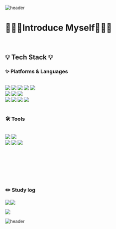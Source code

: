 ![header](https://capsule-render.vercel.app/api?type=waving&color=0:EEFF00,100:a82da8&height=200&section=header&fontAlign=75&fontAlignY=30&fontSize=40&fontColor=000000?height=300&text=Thank%20%you%20%20for%20%Visiting!)

<!-- 나중에 바꿀 때 써먹어야지
![header](https://capsule-render.vercel.app/api?type=waving&color=6994CDEE&text=&animation=twinkling&height=100)![Typing SVG](https://readme-typing-svg.demolab.com?font=Alkatra&weight=500&size=45&duration=3500&pause=3&color=6994CDEE&center=false&vCenter=false&multiline=true&repeat=true&width=1000&height=100&lines=Welcome+to+Hm's+GitHub!👋)
-->

<body>
  <div align="left">
  <h1>🧑🏻‍🎨Introduce Myself👩🏻‍💻</h1>
  <p>      
  </p>
   <br>
    
<!--   Readme Badge    -->
   <h2>💡 Tech Stack 💡</h2>
   <h3>✨  Platforms & Languages  </h3>
   <br>
   <img src="https://img.shields.io/badge/HTML5-E34F26?style=for-the-badge&logo=HTML5&logoColor=white">
   <img src="https://img.shields.io/badge/CSS3-1572B6?style=for-the-badge&logo=CSS3&logoColor=white">
   <img src="https://img.shields.io/badge/JavaScript-F7DF1E?style=for-the-badge&logo=JavaScript&logoColor=black">
   <img src="https://img.shields.io/badge/React-61DAFB?style=for-the-badge&logo=React&logoColor=black">
   <img src="https://img.shields.io/badge/Vue-4FC08D?style=for-the-badge&logo=vuedotjs&logoColor=white">
   <br>
   <img src="https://img.shields.io/badge/Java-3766AB?style=for-the-badge&logo=Java&logoColor=white">
   <img src="https://img.shields.io/badge/springboot-6DB33F?style=for-the-badge&logo=springboot&logoColor=white">
   <img src="https://img.shields.io/badge/Oracle-F80000?style=for-the-badge&logo=Oracle&logoColor=white">
   <br>
   <img src="https://img.shields.io/badge/SASS-CC6699?style=for-the-badge&logo=Sass&logoColor=white">
   <img src="https://img.shields.io/badge/jQuery-0769AD?style=for-the-badge&logo=jQuery&logoColor=white">
   <img src="https://img.shields.io/badge/Firebase-FFCA28?style=for-the-badge&logo=Firebase&logoColor=white">
   <img src="https://img.shields.io/badge/pwa-5A0FC8?style=for-the-badge&logo=pwa&logoColor=white">
<!--    <img src="https://img.shields.io/badge/ReactNative-61DAFB?style=for-the-badge&logo=React&logoColor=black"> -->
<!--    <img src="https://img.shields.io/badge/Python-3776AB?style=for-the-badge&logo=Python&logoColor=white"> -->
<!--    <img src="https://img.shields.io/badge/SCSS-CC6699?style=for-the-badge&logo=Sass&logoColor=white">
 -->
    <br>
    <br>
    <h3>🛠️  Tools  </h3>
    <br>
   <img src="https://img.shields.io/badge/Visual Studio Code-007ACC?style=for-the-badge&logo=Visual Studio Code&logoColor=white">
   <img src="https://img.shields.io/badge/figma-F24E1E?style=for-the-badge&logo=figma&logoColor=white">
    
   <br>
    
   <img src="https://img.shields.io/badge/Git-F05032?style=for-the-badge&logo=Git&logoColor=white">
   <img src="https://img.shields.io/badge/GitHub-181717?style=for-the-badge&logo=GitHub&logoColor=white">
   <img src="https://img.shields.io/badge/Notion-000000?style=for-the-badge&logo=Notion&logoColor=white">
   <br>
   <br>
   <!--
   <h3>🎨  SNS & Portfolio  </h3>
   <br>
   <img src="https://img.shields.io/badge/mail-00AC47?style=for-the-badge&logo=gmail&logoColor=white">
   -->
    <br>
    <h1></h1>
    <!--
    <p> <span style="background-color:#fff5b1">▼ click 시 포트폴리오로 이동합니다. ▼ </span></p>
   <img src="https://img.shields.io/badge/클릭하면 포트폴리오로 이동-FF5C83?style=for-the-badge&logo=클릭하면 포트폴리오로 이동&logoColor=black">
     -->
   <br>
   <br>
<!--   Stats Card   -->
    <h3> ✏️ Study log </h3>
    <!--
  <img src="https://github-readme-stats.vercel.app/api/top-langs/?username=guruma99&langs_count=5&layout=compact/card_width=500px">
  -->
 </div>
 
  <div style="display: flex;" >
    <img src="https://github-readme-stats.vercel.app/api/top-langs/?username=guruma99&layout=compact&show_icons=true"/>
    <img src="https://github-readme-stats.vercel.app/api?username=guruma99&show_icons=true/card_width=600px">
  </div>

<!--  total visit   -->
  <a href="https://hits.seeyoufarm.com"><img src="https://hits.seeyoufarm.com/api/count/incr/badge.svg?url=https%3A%2F%2Fgithub.com%2Fguruma99%2Fhit-counter&count_bg=%235200FF&title_bg=%23FF0000&icon=&icon_color=%23E7E7E7&title=hits&edge_flat=false"/></a>
    
   ![header](https://capsule-render.vercel.app/api?type=waving&color=0:EEFF00,100:a82da8&height=160&section=footer)
  

</body>
